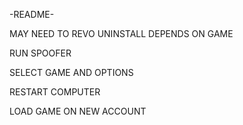 -README-	











MAY NEED TO REVO UNINSTALL DEPENDS ON GAME
	
 
 
 
 
 RUN SPOOFER
	
 
 
 
 
 SELECT GAME AND OPTIONS
	
 
 
 
 RESTART COMPUTER
	
 
 
 LOAD GAME ON NEW ACCOUNT
